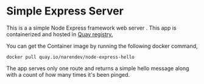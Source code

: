 # Simple Express Server

This is a a simple Node Express framework web server . This app is containerized and hosted in [Quay registry.](quay.io)

You can get the Container image by running the following docker command, 

`docker pull quay.io/narendev/node-express-hello`

The app serves only one route and returns a simple hello message along with a count of how many times it's been pinged.
